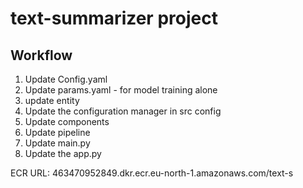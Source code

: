 # text-summarizer project


##  Workflow

1. Update Config.yaml
2. Update params.yaml - for model training alone
3. update entity
4. Update the configuration manager in src config
5. Update components
6. Update pipeline
7. Update main.py
8. Update the app.py


ECR URL:
463470952849.dkr.ecr.eu-north-1.amazonaws.com/text-s